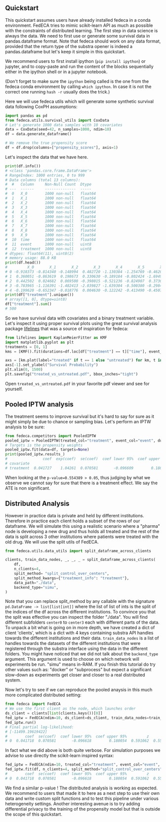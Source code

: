## Quickstart
This quickstart assumes users have already installed fedeca in a conda environment.
FedECA tries to mimic scikit-learn API as much as possible with the constraints
of distributed learning.
The first step in data science is always the data.
We need to first use or generate some survival data in pandas.dataframe format.
Note that fedeca should work on any data format, provided that the
return type of the substra opener is indeed a pandas.dataframe but let's keep
it simple in this quickstart.

We recommend users to first install ipython (`pip install ipython`) or jupyter,
and to copy-paste and run the content of the blocks sequentially either in the
ipython shell or in a jupyter notebook.

(Don't forget to make sure the `ipython` being called is the one from the fedeca
conda environment by calling `which ipython`. In case it is not the correct one
running `hash -r` usually does the trick.)


Here we will use fedeca utils which will generate some synthetic survival data
following CoxPH assumptions:

```python
import pandas as pd
from fedeca.utils.survival_utils import CoxData
# Let's generate 1000 data samples with 10 covariates
data = CoxData(seed=42, n_samples=1000, ndim=10)
df = data.generate_dataframe()

# We remove the true propensity score
df = df.drop(columns=["propensity_scores"], axis=1)
```
Let's inspect the data that we have here.
```python
print(df.info())
# <class 'pandas.core.frame.DataFrame'>
# RangeIndex: 1000 entries, 0 to 999
# Data columns (total 13 columns):
#  #   Column     Non-Null Count  Dtype
# ---  ------     --------------  -----
#  0   X_0        1000 non-null   float64
#  1   X_1        1000 non-null   float64
#  2   X_2        1000 non-null   float64
#  3   X_3        1000 non-null   float64
#  4   X_4        1000 non-null   float64
#  5   X_5        1000 non-null   float64
#  6   X_6        1000 non-null   float64
#  7   X_7        1000 non-null   float64
#  8   X_8        1000 non-null   float64
#  9   X_9        1000 non-null   float64
#  10  time       1000 non-null   float64
#  11  event      1000 non-null   uint8
#  12  treatment  1000 non-null   uint8
# dtypes: float64(11), uint8(2)
# memory usage: 88.0 KB
print(df.head())
#         X_0       X_1       X_2       X_3       X_4       X_5       X_6       X_7       X_8       X_9      time  event  treatment
# 0 -0.918373 -0.814340 -0.148994  0.482720 -1.130384 -1.254769 -0.462002  1.451622  1.199705  0.133197  2.573516      1          1
# 1  0.360051 -0.863619  0.198673  0.330630 -0.189184 -0.802424 -1.694990 -0.989009 -0.421245 -0.112665  0.519108      1          1
# 2  0.442502  0.024682  0.069500 -0.398015 -0.521236 -0.824907  0.373018  1.016843  0.765661  0.858817  0.652803      1          1
# 3 -0.783965 -1.116391 -1.482413 -2.039827 -1.639304 -0.500380 -0.298467 -1.801688 -0.743004 -0.724039  0.074925      1          1
# 4 -0.199620 -0.652347 -0.018776  0.004630 -0.122242 -0.413490 -0.450718 -0.761894 -1.323135 -0.234899  0.006951      1          1
print(df["treatment"].unique())
# array([1, 0], dtype=uint8)
df["treatment"].sum()
# 500
```
So we have survival data with covariates and a binary treatment variable.
Let's inspect it using proper survival plots using the great survival analysis
package [lifelines](https://github.com/CamDavidsonPilon/lifelines) that was a
source of inspiration for fedeca:
```python
from lifelines import KaplanMeierFitter as KMF
import matplotlib.pyplot as plt
treatments = [0, 1]
kms = [KMF().fit(durations=df.loc[df["treatment"] == t]["time"], event_observed=df.loc[df["treatment"] == t]["event"]) for t in treatments]

axs = [km.plot(label="treated" if t == 1 else "untreated") for km, t in zip(kms, treatments)]
axs[-1].set_ylabel("Survival Probability")
plt.xlim(0, 1500)
plt.savefig("treated_vs_untreated.pdf", bbox_inches="tight")
```
Open `treated_vs_untreated.pdf` in your favorite pdf viewer and see for yourself.

## Pooled IPTW analysis
The treatment seems to improve survival but it's hard to say for sure as it might
simply be due to chance or sampling bias.
Let's perform an IPTW analysis to be sure:

```python
from fedeca.competitors import PooledIPTW
pooled_iptw = PooledIPTW(treated_col="treatment", event_col="event", duration_col="time")
# Targets is the propensity weights
pooled_iptw.fit(data=df, targets=None)
print(pooled_iptw.results_)
#                coef  exp(coef)  se(coef)  coef lower 95%  coef upper 95%  exp(coef) lower 95%  exp(coef) upper 95%  cmp to         z         p  -log2(p)
# covariate
# treatment  0.041727    1.04261  0.070581       -0.096609        0.180064             0.907911             1.197294     0.0  0.591196  0.554389   0.85103
```
When looking at the `p-value=0.554389 > 0.05`, thus judging by what we observe we
cannot say for sure that there is a treatment effect. We say the ATE is non significant.

## Distributed Analysis

However in practice data is private and held by different institutions. Therefore
in practice each client holds a subset of the rows of our dataframe.
We will simulate this using a realistic scenario where a "pharma" node is developing
a new drug and thus holds all treated and the rest of the data is split across
3 other institutions where patients were treated with the old drug.
We will use the split utils of FedECA.
```python
from fedeca.utils.data_utils import split_dataframe_across_clients

clients, train_data_nodes, _, _, _ = split_dataframe_across_clients(
    df,
    n_clients=4,
    split_method= "split_control_over_centers",
    split_method_kwargs={"treatment_info": "treatment"},
    data_path="./data",
    backend_type="simu",
)
```
Note that you can replace split_method by any callable with the signature
`pd.DataFrame -> list[list[int]]` where the list of list of ints is the split of the indices
of the df across the different institutions.
To convince you that the split was effective you can inspect the folder "./data".
You will find different subfolders `center0` to `center3` each with different
parts of the data.
To unpack a bit what is going on in more depth, we have created a dict of client
'clients',
which is a dict with 4 keys containing substra API handles towards the different
institutions and their data.
`train_data_nodes` is a list of handles towards the datasets of the different institutions
that were registered through the substra interface using the data in the different
folders.
You might have noticed that we did not talk about the `backend_type` argument. 
This argument is used to choose on which network will experiments be run.
"simu" means in-RAM. If you finish this tutorial do try other values such as:
"docker" or "subprocess" but expect a significant slow-down as experiments
get closer and closer to a real distributed system.

Now let's try to see if we can reproduce the pooled anaysis in this much more
complicated distributed setting:
```python
from fedeca import FedECA
# We use the first client as the node, which launches order
ds_client = clients[list(clients.keys())[0]]
fed_iptw = FedECA(ndim=10, ds_client=ds_client, train_data_nodes=train_data_nodes, treated_col="treatment", duration_col="time", event_col="event", variance_method="robust")
fed_iptw.run()
# Final partial log-likelihood:
# [-11499.19619422]
#        coef  se(coef)  coef lower 95%  coef upper 95%         z         p  exp(coef)  exp(coef) lower 95%  exp(coef) upper 95%
# 0  0.041718  0.070581       -0.096618        0.180054  0.591062  0.554479     1.0426             0.907902             1.197282
```
In fact what we did above is both quite verbose. For simulation purposes we
advise to use directly the scikit-learn inspired syntax:
```python
fed_iptw = FedECA(ndim=10, treated_col="treatment", event_col="event", duration_col="time")
fed_iptw.fit(df, n_clients=4, split_method="split_control_over_centers", split_method_kwargs={"treatment_info": "treatment"}, data_path="./data", variance_method="robust", backend_type="simu")
#        coef  se(coef)  coef lower 95%  coef upper 95%         z         p  exp(coef)  exp(coef) lower 95%  exp(coef) upper 95%
# 0  0.041718  0.070581       -0.096618        0.180054  0.591062  0.554479     1.0426             0.907902             1.197282
```
We find a similar p-value ! The distributed analysis is working as expected.
We recommend to users that made it to here as a next step to use their own data
and write custom split functions and to test this pipeline under various
heterogeneity settings.
Another interesting avenue is to try adding differential privacy to the training
of the propensity model but that is outside the scope of this quickstart. 



